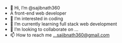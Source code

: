 - 👋 Hi, I’m @sajibnath360
-    A front-end web developer
- 👀 I’m interested in coding
- 🌱 I’m currently learning full stack web development
- 💞️ I’m looking to collaborate on ...
- 📫 How to reach me ...sajibnath360@gmail.com

<!---
sajibnath360/sajibnath360 is a ✨ special ✨ repository because its `README.md` (this file) appears on your GitHub profile.
You can click the Preview link to take a look at your changes.
--->

